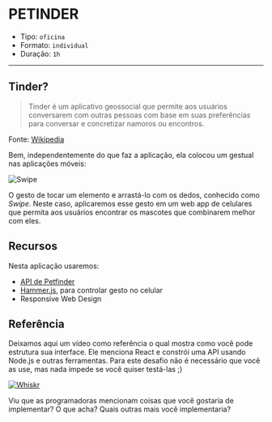 # PETINDER

- Tipo: `oficina`
- Formato: `individual`
- Duração: `1h`

***

## Tinder?

> Tinder é um aplicativo geossocial que permite aos usuários conversarem com outras pessoas com base em suas preferências para conversar e concretizar namoros ou encontros.

Fonte: [Wikipedia](https://es.wikipedia.org/wiki/Tinder)

Bem, independentemente do que faz a aplicação, ela colocou um gestual nas aplicações móveis:

![Swipe](https://media.giphy.com/media/26mkhMYkitO7DoJuU/giphy.gif)

O gesto de tocar um elemento e arrastá-lo com os dedos, conhecido como *Swipe*. Neste caso, aplicaremos esse gesto em um web app de celulares que permita aos usuários encontrar os mascotes que combinarem melhor com eles.

## Recursos

Nesta aplicação usaremos:

- [API de Petfinder](https://www.petfinder.com/developers/api-docs)
- [Hammer.js](https://hammerjs.github.io/), para controlar gesto no celular
- Responsive Web Design

## Referência

Deixamos aqui um vídeo como referência o qual mostra como você pode estrutura sua interface. Ele menciona React e constrói uma API usando Node.js e outras ferramentas. Para este desafio não é necessário que você as use, mas nada impede se você quiser testá-las ;)

[![Whiskr](https://img.youtube.com/vi/qW5-C7skuU0/0.jpg)](https://youtu.be/qW5-C7skuU0)

Viu que as programadoras mencionam coisas que você gostaria de implementar? O que acha? Quais outras mais você implementaria?